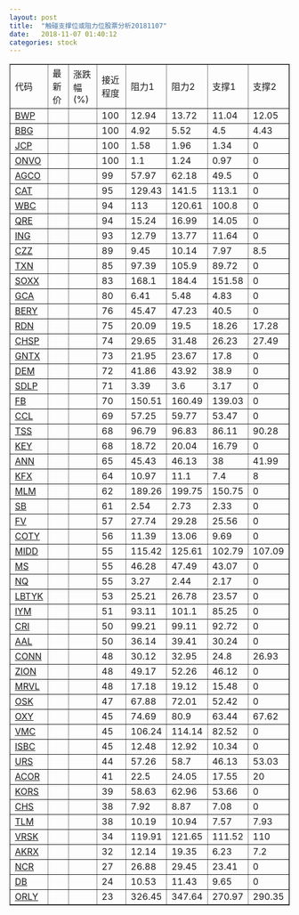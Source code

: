 ```yaml
---
layout: post
title:  "触碰支撑位或阻力位股票分析20181107"
date:   2018-11-07 01:40:12
categories: stock
---
```

<script type="text/javascript">
var stockList = []
stockList.push('gb_bwp');
stockList.push('gb_bbg');
stockList.push('gb_jcp');
stockList.push('gb_onvo');
stockList.push('gb_agco');
stockList.push('gb_cat');
stockList.push('gb_wbc');
stockList.push('gb_qre');
stockList.push('gb_ing');
stockList.push('gb_czz');
stockList.push('gb_txn');
stockList.push('gb_soxx');
stockList.push('gb_gca');
stockList.push('gb_bery');
stockList.push('gb_rdn');
stockList.push('gb_chsp');
stockList.push('gb_gntx');
stockList.push('gb_dem');
stockList.push('gb_sdlp');
stockList.push('gb_fb');
stockList.push('gb_ccl');
stockList.push('gb_tss');
stockList.push('gb_key');
stockList.push('gb_ann');
stockList.push('gb_kfx');
stockList.push('gb_mlm');
stockList.push('gb_sb');
stockList.push('gb_fv');
stockList.push('gb_coty');
stockList.push('gb_midd');
stockList.push('gb_ms');
stockList.push('gb_nq');
stockList.push('gb_lbtyk');
stockList.push('gb_iym');
stockList.push('gb_cri');
stockList.push('gb_aal');
stockList.push('gb_conn');
stockList.push('gb_zion');
stockList.push('gb_mrvl');
stockList.push('gb_osk');
stockList.push('gb_oxy');
stockList.push('gb_vmc');
stockList.push('gb_isbc');
stockList.push('gb_urs');
stockList.push('gb_acor');
stockList.push('gb_kors');
stockList.push('gb_chs');
stockList.push('gb_tlm');
stockList.push('gb_vrsk');
stockList.push('gb_akrx');
stockList.push('gb_ncr');
stockList.push('gb_db');
stockList.push('gb_orly');
</script>
<table border="1">
 <tr>
 <td>代码</td>
 <td>最新价</td>
 <td>涨跌幅(%)</td>
 <td>接近程度</td>
 <td>阻力1</td>
 <td>阻力2</td>
 <td>支撑1</td>
 <td>支撑2</td>
</tr>
  <tr id="bwp" class="green">
  <td><a href="http://stock.finance.sina.com.cn/usstock/quotes/BWP.html" target="_blank">BWP</a></td><td></td><td></td><td>100</td><td>12.94</td><td>13.72</td><td>11.04</td><td>12.05</td></tr>
  <tr id="bbg" class="red">
  <td><a href="http://stock.finance.sina.com.cn/usstock/quotes/BBG.html" target="_blank">BBG</a></td><td></td><td></td><td>100</td><td>4.92</td><td>5.52</td><td>4.5</td><td>4.43</td></tr>
  <tr id="jcp" class="red">
  <td><a href="http://stock.finance.sina.com.cn/usstock/quotes/JCP.html" target="_blank">JCP</a></td><td></td><td></td><td>100</td><td>1.58</td><td>1.96</td><td>1.34</td><td>0</td></tr>
  <tr id="onvo" class="red">
  <td><a href="http://stock.finance.sina.com.cn/usstock/quotes/ONVO.html" target="_blank">ONVO</a></td><td></td><td></td><td>100</td><td>1.1</td><td>1.24</td><td>0.97</td><td>0</td></tr>
  <tr id="agco" class="red">
  <td><a href="http://stock.finance.sina.com.cn/usstock/quotes/AGCO.html" target="_blank">AGCO</a></td><td></td><td></td><td>99</td><td>57.97</td><td>62.18</td><td>49.5</td><td>0</td></tr>
  <tr id="cat" class="red">
  <td><a href="http://stock.finance.sina.com.cn/usstock/quotes/CAT.html" target="_blank">CAT</a></td><td></td><td></td><td>95</td><td>129.43</td><td>141.5</td><td>113.1</td><td>0</td></tr>
  <tr id="wbc" class="red">
  <td><a href="http://stock.finance.sina.com.cn/usstock/quotes/WBC.html" target="_blank">WBC</a></td><td></td><td></td><td>94</td><td>113</td><td>120.61</td><td>100.8</td><td>0</td></tr>
  <tr id="qre" class="red">
  <td><a href="http://stock.finance.sina.com.cn/usstock/quotes/QRE.html" target="_blank">QRE</a></td><td></td><td></td><td>94</td><td>15.24</td><td>16.99</td><td>14.05</td><td>0</td></tr>
  <tr id="ing" class="red">
  <td><a href="http://stock.finance.sina.com.cn/usstock/quotes/ING.html" target="_blank">ING</a></td><td></td><td></td><td>93</td><td>12.79</td><td>13.77</td><td>11.64</td><td>0</td></tr>
  <tr id="czz" class="green">
  <td><a href="http://stock.finance.sina.com.cn/usstock/quotes/CZZ.html" target="_blank">CZZ</a></td><td></td><td></td><td>89</td><td>9.45</td><td>10.14</td><td>7.97</td><td>8.5</td></tr>
  <tr id="txn" class="red">
  <td><a href="http://stock.finance.sina.com.cn/usstock/quotes/TXN.html" target="_blank">TXN</a></td><td></td><td></td><td>85</td><td>97.39</td><td>105.9</td><td>89.72</td><td>0</td></tr>
  <tr id="soxx" class="red">
  <td><a href="http://stock.finance.sina.com.cn/usstock/quotes/SOXX.html" target="_blank">SOXX</a></td><td></td><td></td><td>83</td><td>168.1</td><td>184.4</td><td>151.58</td><td>0</td></tr>
  <tr id="gca" class="green">
  <td><a href="http://stock.finance.sina.com.cn/usstock/quotes/GCA.html" target="_blank">GCA</a></td><td></td><td></td><td>80</td><td>6.41</td><td>5.48</td><td>4.83</td><td>0</td></tr>
  <tr id="bery" class="red">
  <td><a href="http://stock.finance.sina.com.cn/usstock/quotes/BERY.html" target="_blank">BERY</a></td><td></td><td></td><td>76</td><td>45.47</td><td>47.23</td><td>40.5</td><td>0</td></tr>
  <tr id="rdn" class="red">
  <td><a href="http://stock.finance.sina.com.cn/usstock/quotes/RDN.html" target="_blank">RDN</a></td><td></td><td></td><td>75</td><td>20.09</td><td>19.5</td><td>18.26</td><td>17.28</td></tr>
  <tr id="chsp" class="red">
  <td><a href="http://stock.finance.sina.com.cn/usstock/quotes/CHSP.html" target="_blank">CHSP</a></td><td></td><td></td><td>74</td><td>29.65</td><td>31.48</td><td>26.23</td><td>27.49</td></tr>
  <tr id="gntx" class="red">
  <td><a href="http://stock.finance.sina.com.cn/usstock/quotes/GNTX.html" target="_blank">GNTX</a></td><td></td><td></td><td>73</td><td>21.95</td><td>23.67</td><td>17.8</td><td>0</td></tr>
  <tr id="dem" class="red">
  <td><a href="http://stock.finance.sina.com.cn/usstock/quotes/DEM.html" target="_blank">DEM</a></td><td></td><td></td><td>72</td><td>41.86</td><td>43.92</td><td>38.9</td><td>0</td></tr>
  <tr id="sdlp" class="red">
  <td><a href="http://stock.finance.sina.com.cn/usstock/quotes/SDLP.html" target="_blank">SDLP</a></td><td></td><td></td><td>71</td><td>3.39</td><td>3.6</td><td>3.17</td><td>0</td></tr>
  <tr id="fb" class="red">
  <td><a href="http://stock.finance.sina.com.cn/usstock/quotes/FB.html" target="_blank">FB</a></td><td></td><td></td><td>70</td><td>150.51</td><td>160.49</td><td>139.03</td><td>0</td></tr>
  <tr id="ccl" class="red">
  <td><a href="http://stock.finance.sina.com.cn/usstock/quotes/CCL.html" target="_blank">CCL</a></td><td></td><td></td><td>69</td><td>57.25</td><td>59.77</td><td>53.47</td><td>0</td></tr>
  <tr id="tss" class="green">
  <td><a href="http://stock.finance.sina.com.cn/usstock/quotes/TSS.html" target="_blank">TSS</a></td><td></td><td></td><td>68</td><td>96.79</td><td>96.83</td><td>86.11</td><td>90.28</td></tr>
  <tr id="key" class="red">
  <td><a href="http://stock.finance.sina.com.cn/usstock/quotes/KEY.html" target="_blank">KEY</a></td><td></td><td></td><td>68</td><td>18.72</td><td>20.04</td><td>16.79</td><td>0</td></tr>
  <tr id="ann" class="red">
  <td><a href="http://stock.finance.sina.com.cn/usstock/quotes/ANN.html" target="_blank">ANN</a></td><td></td><td></td><td>65</td><td>45.43</td><td>46.13</td><td>38</td><td>41.99</td></tr>
  <tr id="kfx" class="green">
  <td><a href="http://stock.finance.sina.com.cn/usstock/quotes/KFX.html" target="_blank">KFX</a></td><td></td><td></td><td>64</td><td>10.97</td><td>11.1</td><td>7.4</td><td>8</td></tr>
  <tr id="mlm" class="green">
  <td><a href="http://stock.finance.sina.com.cn/usstock/quotes/MLM.html" target="_blank">MLM</a></td><td></td><td></td><td>62</td><td>189.26</td><td>199.75</td><td>150.75</td><td>0</td></tr>
  <tr id="sb" class="red">
  <td><a href="http://stock.finance.sina.com.cn/usstock/quotes/SB.html" target="_blank">SB</a></td><td></td><td></td><td>61</td><td>2.54</td><td>2.73</td><td>2.33</td><td>0</td></tr>
  <tr id="fv" class="green">
  <td><a href="http://stock.finance.sina.com.cn/usstock/quotes/FV.html" target="_blank">FV</a></td><td></td><td></td><td>57</td><td>27.74</td><td>29.28</td><td>25.56</td><td>0</td></tr>
  <tr id="coty" class="red">
  <td><a href="http://stock.finance.sina.com.cn/usstock/quotes/COTY.html" target="_blank">COTY</a></td><td></td><td></td><td>56</td><td>11.39</td><td>13.06</td><td>9.69</td><td>0</td></tr>
  <tr id="midd" class="red">
  <td><a href="http://stock.finance.sina.com.cn/usstock/quotes/MIDD.html" target="_blank">MIDD</a></td><td></td><td></td><td>55</td><td>115.42</td><td>125.61</td><td>102.79</td><td>107.09</td></tr>
  <tr id="ms" class="red">
  <td><a href="http://stock.finance.sina.com.cn/usstock/quotes/MS.html" target="_blank">MS</a></td><td></td><td></td><td>55</td><td>46.28</td><td>47.49</td><td>43.07</td><td>0</td></tr>
  <tr id="nq" class="green">
  <td><a href="http://stock.finance.sina.com.cn/usstock/quotes/NQ.html" target="_blank">NQ</a></td><td></td><td></td><td>55</td><td>3.27</td><td>2.44</td><td>2.17</td><td>0</td></tr>
  <tr id="lbtyk" class="red">
  <td><a href="http://stock.finance.sina.com.cn/usstock/quotes/LBTYK.html" target="_blank">LBTYK</a></td><td></td><td></td><td>53</td><td>25.21</td><td>26.78</td><td>23.57</td><td>0</td></tr>
  <tr id="iym" class="red">
  <td><a href="http://stock.finance.sina.com.cn/usstock/quotes/IYM.html" target="_blank">IYM</a></td><td></td><td></td><td>51</td><td>93.11</td><td>101.1</td><td>85.25</td><td>0</td></tr>
  <tr id="cri" class="green">
  <td><a href="http://stock.finance.sina.com.cn/usstock/quotes/CRI.html" target="_blank">CRI</a></td><td></td><td></td><td>50</td><td>99.21</td><td>99.11</td><td>92.72</td><td>0</td></tr>
  <tr id="aal" class="red">
  <td><a href="http://stock.finance.sina.com.cn/usstock/quotes/AAL.html" target="_blank">AAL</a></td><td></td><td></td><td>50</td><td>36.14</td><td>39.41</td><td>30.24</td><td>0</td></tr>
  <tr id="conn" class="green">
  <td><a href="http://stock.finance.sina.com.cn/usstock/quotes/CONN.html" target="_blank">CONN</a></td><td></td><td></td><td>48</td><td>30.12</td><td>32.95</td><td>24.8</td><td>26.93</td></tr>
  <tr id="zion" class="green">
  <td><a href="http://stock.finance.sina.com.cn/usstock/quotes/ZION.html" target="_blank">ZION</a></td><td></td><td></td><td>48</td><td>49.17</td><td>52.26</td><td>46.12</td><td>0</td></tr>
  <tr id="mrvl" class="red">
  <td><a href="http://stock.finance.sina.com.cn/usstock/quotes/MRVL.html" target="_blank">MRVL</a></td><td></td><td></td><td>48</td><td>17.18</td><td>19.12</td><td>15.48</td><td>0</td></tr>
  <tr id="osk" class="red">
  <td><a href="http://stock.finance.sina.com.cn/usstock/quotes/OSK.html" target="_blank">OSK</a></td><td></td><td></td><td>47</td><td>67.88</td><td>72.01</td><td>52.42</td><td>0</td></tr>
  <tr id="oxy" class="red">
  <td><a href="http://stock.finance.sina.com.cn/usstock/quotes/OXY.html" target="_blank">OXY</a></td><td></td><td></td><td>45</td><td>74.69</td><td>80.9</td><td>63.44</td><td>67.62</td></tr>
  <tr id="vmc" class="red">
  <td><a href="http://stock.finance.sina.com.cn/usstock/quotes/VMC.html" target="_blank">VMC</a></td><td></td><td></td><td>45</td><td>106.24</td><td>114.14</td><td>82.52</td><td>0</td></tr>
  <tr id="isbc" class="green">
  <td><a href="http://stock.finance.sina.com.cn/usstock/quotes/ISBC.html" target="_blank">ISBC</a></td><td></td><td></td><td>45</td><td>12.48</td><td>12.92</td><td>10.34</td><td>0</td></tr>
  <tr id="urs" class="green">
  <td><a href="http://stock.finance.sina.com.cn/usstock/quotes/URS.html" target="_blank">URS</a></td><td></td><td></td><td>44</td><td>57.26</td><td>58.7</td><td>46.13</td><td>53.03</td></tr>
  <tr id="acor" class="green">
  <td><a href="http://stock.finance.sina.com.cn/usstock/quotes/ACOR.html" target="_blank">ACOR</a></td><td></td><td></td><td>41</td><td>22.5</td><td>24.05</td><td>17.55</td><td>20</td></tr>
  <tr id="kors" class="red">
  <td><a href="http://stock.finance.sina.com.cn/usstock/quotes/KORS.html" target="_blank">KORS</a></td><td></td><td></td><td>39</td><td>58.63</td><td>62.96</td><td>53.66</td><td>0</td></tr>
  <tr id="chs" class="green">
  <td><a href="http://stock.finance.sina.com.cn/usstock/quotes/CHS.html" target="_blank">CHS</a></td><td></td><td></td><td>38</td><td>7.92</td><td>8.87</td><td>7.08</td><td>0</td></tr>
  <tr id="tlm" class="green">
  <td><a href="http://stock.finance.sina.com.cn/usstock/quotes/TLM.html" target="_blank">TLM</a></td><td></td><td></td><td>38</td><td>10.19</td><td>10.94</td><td>7.57</td><td>7.93</td></tr>
  <tr id="vrsk" class="red">
  <td><a href="http://stock.finance.sina.com.cn/usstock/quotes/VRSK.html" target="_blank">VRSK</a></td><td></td><td></td><td>34</td><td>119.91</td><td>121.65</td><td>111.52</td><td>110</td></tr>
  <tr id="akrx" class="green">
  <td><a href="http://stock.finance.sina.com.cn/usstock/quotes/AKRX.html" target="_blank">AKRX</a></td><td></td><td></td><td>32</td><td>12.14</td><td>19.35</td><td>6.23</td><td>7.2</td></tr>
  <tr id="ncr" class="red">
  <td><a href="http://stock.finance.sina.com.cn/usstock/quotes/NCR.html" target="_blank">NCR</a></td><td></td><td></td><td>27</td><td>26.88</td><td>29.45</td><td>23.41</td><td>0</td></tr>
  <tr id="db" class="red">
  <td><a href="http://stock.finance.sina.com.cn/usstock/quotes/DB.html" target="_blank">DB</a></td><td></td><td></td><td>24</td><td>10.53</td><td>11.43</td><td>9.65</td><td>0</td></tr>
  <tr id="orly" class="green">
  <td><a href="http://stock.finance.sina.com.cn/usstock/quotes/ORLY.html" target="_blank">ORLY</a></td><td></td><td></td><td>23</td><td>326.45</td><td>347.64</td><td>270.97</td><td>290.35</td></tr>
</table>
